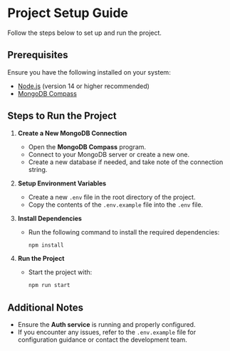 # Project Setup Guide

Follow the steps below to set up and run the project.

## Prerequisites

Ensure you have the following installed on your system:
- [Node.js](https://nodejs.org/) (version 14 or higher recommended)
- [MongoDB Compass](https://www.mongodb.com/products/compass)

## Steps to Run the Project

1. **Create a New MongoDB Connection**
   - Open the **MongoDB Compass** program.
   - Connect to your MongoDB server or create a new one.
   - Create a new database if needed, and take note of the connection string.

2. **Setup Environment Variables**
   - Create a new `.env` file in the root directory of the project.
   - Copy the contents of the `.env.example` file into the `.env` file.

3. **Install Dependencies**
   - Run the following command to install the required dependencies:
     ```bash
     npm install
     ```

4. **Run the Project**
   - Start the project with:
     ```bash
     npm run start
     ```

## Additional Notes

- Ensure the **Auth service** is running and properly configured.
- If you encounter any issues, refer to the `.env.example` file for configuration guidance or contact the development team.
